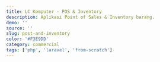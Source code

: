 ```yaml
---
title: LC Komputer - POS & Inventory
description: Aplikasi Point of Sales & Inventory barang.
demo: ''
source: ''
slug: post-and-inventory
color: '#F3E9DD'
category: commercial
tags: ['php', 'laravel', 'from-scratch']
---
```


